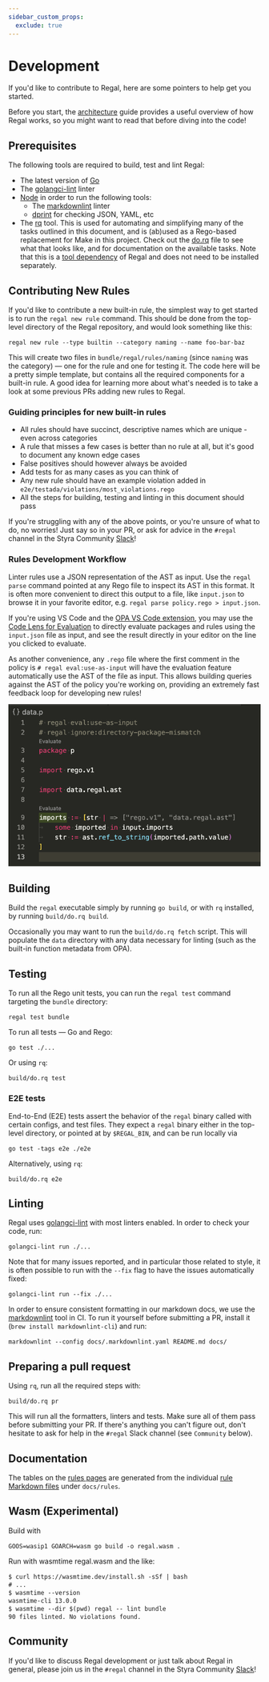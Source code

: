 ```yaml
---
sidebar_custom_props:
  exclude: true
---
```


# Development

If you'd like to contribute to Regal, here are some pointers to help get you started.

Before you start, the [architecture](./architecture) guide provides a useful overview of how Regal works, so you might
want to read that before diving into the code!

## Prerequisites

The following tools are required to build, test and lint Regal:

- The latest version of [Go](https://go.dev/doc/install)
- The [golangci-lint](https://golangci-lint.run/usage/install/#local-installation) linter
- [Node](https://nodejs.org/en) in order to run the following tools:
  - The [markdownlint](https://github.com/DavidAnson/markdownlint) linter
  - [dprint](https://github.com/dprint/dprint) for checking JSON, YAML, etc
- The [rq](https://git.sr.ht/~charles/rq) tool. This is used for automating and simplifying many of the tasks outlined
  in this document, and is (ab)used as a Rego-based replacement for Make in this project. Check out the
  [do.rq](https://github.com/StyraInc/regal/blob/main/build/do.rq) file to see what that looks like, and for
  documentation on the available tasks. Note that this is a
  [tool dependency](https://www.jvt.me/posts/2025/01/27/go-tools-124/) of Regal and does not need to be installed
  separately.

## Contributing New Rules

If you'd like to contribute a new built-in rule, the simplest way to get started is to run the `regal new rule` command.
This should be done from the top-level directory of the Regal repository, and would look something like this:

```shell
regal new rule --type builtin --category naming --name foo-bar-baz
```

This will create two files in `bundle/regal/rules/naming` (since `naming` was the category) — one for the rule and one
for testing it. The code here will be a pretty simple template, but contains all the required components for a built-in
rule. A good idea for learning more about what's needed is to take a look at some previous PRs adding new rules to
Regal.

### Guiding principles for new built-in rules

- All rules should have succinct, descriptive names which are unique - even across categories
- A rule that misses a few cases is better than no rule at all, but it's good to document any known edge cases
- False positives should however always be avoided
- Add tests for as many cases as you can think of
- Any new rule should have an example violation added in `e2e/testada/violations/most_violations.rego`
- All the steps for building, testing and linting in this document should pass

If you're struggling with any of the above points, or you're unsure of what to do, no worries! Just say so in your PR,
or ask for advice in the `#regal` channel in the Styra Community [Slack](https://inviter.co/styra)!

### Rules Development Workflow

Linter rules use a JSON representation of the AST as input. Use the `regal parse` command pointed at any Rego
file to inspect its AST in this format. It is often more convenient to direct this output to a file, like
`input.json` to browse it in your favorite editor, e.g. `regal parse policy.rego > input.json`.

If you're using VS Code and the [OPA VS Code extension](https://github.com/open-policy-agent/vscode-opa), you may
use the [Code Lens for Evaluation](https://docs.styra.com/regal/language-server#code-lenses-evaluation) to directly
evaluate packages and rules using the `input.json` file as input, and see the result directly in your editor on the
line you clicked to evaluate.

As another convenience, any `.rego` file where the first comment in the policy is `# regal eval:use-as-input` will have
the evaluation feature automatically use the AST of the file as input. This allows building queries against the AST of
the policy you're working on, providing an extremely fast feedback loop for developing new rules!

![Use AST of file as input](./assets/lsp/eval_use_as_input.png)

## Building

Build the `regal` executable simply by running `go build`, or with `rq` installed, by running `build/do.rq build`.

Occasionally you may want to run the `build/do.rq fetch` script. This will
populate the `data` directory with any data necessary for linting (such as the built-in function metadata from OPA).

## Testing

To run all the Rego unit tests, you can run the `regal test` command targeting the `bundle` directory:

```shell
regal test bundle
```

To run all tests — Go and Rego:

```shell
go test ./...
```

Or using `rq`:

```shell
build/do.rq test
```

### E2E tests

End-to-End (E2E) tests assert the behavior of the `regal` binary called with certain configs, and test files.
They expect a `regal` binary either in the top-level directory, or pointed at by `$REGAL_BIN`, and can be run
locally via

```shell
go test -tags e2e ./e2e
```

Alternatively, using `rq`:

```shell
build/do.rq e2e
```

## Linting

Regal uses [golangci-lint](https://golangci-lint.run/) with most linters enabled. In order to check your code, run:

```shell
golangci-lint run ./...
```

Note that for many issues reported, and in particular those related to style, it is often possible to run with the
`--fix` flag to have the issues automatically fixed:

```shell
golangci-lint run --fix ./...
```

In order to ensure consistent formatting in our markdown docs, we use the
[markdownlint](https://github.com/DavidAnson/markdownlint) tool in CI. To run it yourself before submitting a PR,
install it (`brew install markdownlint-cli`) and run:

```shell
markdownlint --config docs/.markdownlint.yaml README.md docs/
```

## Preparing a pull request

Using `rq`, run all the required steps with:

```shell
build/do.rq pr
```

This will run all the formatters, linters and tests. Make sure all of them pass before submitting your PR. If there's
anything you can't figure out, don't hesitate to ask for help in the `#regal` Slack channel (see `Community` below).

## Documentation

The tables on the [rules pages](https://docs.styra.com/regal/rules) are
generated from the individual
[rule Markdown files](https://github.com/StyraInc/regal/tree/main/docs/rules)
under `docs/rules`.

## Wasm (Experimental)

Build with

```shell
GOOS=wasip1 GOARCH=wasm go build -o regal.wasm .
```

Run with wasmtime regal.wasm and the like:

```shell
$ curl https://wasmtime.dev/install.sh -sSf | bash
# ...
$ wasmtime --version
wasmtime-cli 13.0.0
$ wasmtime --dir $(pwd) regal -- lint bundle
90 files linted. No violations found.
```

## Community

If you'd like to discuss Regal development or just talk about Regal in general, please join us in the `#regal`
channel in the Styra Community [Slack](https://inviter.co/styra)!
